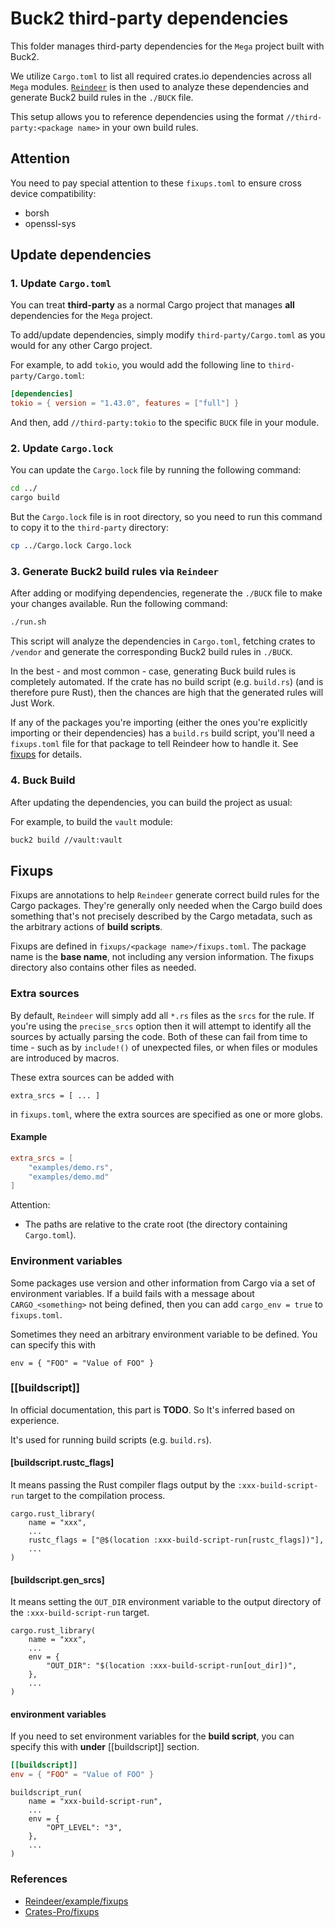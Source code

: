 # Buck2 third-party dependencies
This folder manages third-party dependencies for the `Mega` project built with Buck2. 

We utilize `Cargo.toml` to list all required crates.io dependencies across all `Mega` modules. 
[`Reindeer`](https://github.com/facebookincubator/reindeer) 
is then used to analyze these dependencies and generate Buck2 build rules in the `./BUCK` file. 

This setup allows you to reference dependencies using the format `//third-party:<package name>` in your own build rules.

## Attention
You need to pay special attention to these `fixups.toml` to ensure cross device compatibility:
- borsh
- openssl-sys

## Update dependencies
### 1. Update `Cargo.toml`
You can treat **third-party** as a normal Cargo project that manages **all** dependencies for the `Mega` project.

To add/update dependencies, simply modify `third-party/Cargo.toml` as you would for any other Cargo project.

For example, to add `tokio`, you would add the following line to `third-party/Cargo.toml`:
```toml
[dependencies]
tokio = { version = "1.43.0", features = ["full"] }
```
And then, add `//third-party:tokio` to the specific `BUCK` file in your module.

### 2. Update `Cargo.lock`
You can update the `Cargo.lock` file by running the following command:
```bash
cd ../
cargo build
```
But the `Cargo.lock` file is in root directory, so you need to run this command to copy it to the `third-party` directory:
```bash
cp ../Cargo.lock Cargo.lock
````

### 3. Generate Buck2 build rules via `Reindeer`
After adding or modifying dependencies, regenerate the `./BUCK` file to make your changes available. Run the following command:
```bash
./run.sh
```
This script will analyze the dependencies in `Cargo.toml`, fetching crates to `/vendor` 
and generate the corresponding Buck2 build rules in `./BUCK`.

In the best - and most common - case, generating Buck build rules is completely automated.
If the crate has no build script (e.g. `build.rs`) (and is therefore pure Rust), 
then the chances are high that the generated rules will Just Work.

If any of the packages you're importing (either the ones you're explicitly importing or their dependencies) has a `build.rs` build script, 
you'll need a `fixups.toml` file for that package to tell Reindeer how to handle it. See [fixups](#Fixups) for details.

### 4. Buck Build
After updating the dependencies, you can build the project as usual:

For example, to build the `vault` module:
```bash
buck2 build //vault:vault
```

## Fixups
Fixups are annotations to help `Reindeer` generate correct build rules for the Cargo packages. 
They're generally only needed when the Cargo build does something that's not precisely described by the Cargo metadata, 
such as the arbitrary actions of **build scripts**.

Fixups are defined in `fixups/<package name>/fixups.toml`. The package name is the **base name**, not including any version information. 
The fixups directory also contains other files as needed.

### Extra sources

By default, `Reindeer` will simply add all `*.rs` files as the `srcs` for the rule.
If you're using the `precise_srcs` option then it will attempt to identify all
the sources by actually parsing the code. Both of these can fail from time to
time - such as by `include!()` of unexpected files, or when files or modules are
introduced by macros.

These extra sources can be added with

```
extra_srcs = [ ... ]
```

in `fixups.toml`, where the extra sources are specified as one or more globs.

#### Example
```toml
extra_srcs = [
    "examples/demo.rs",
    "examples/demo.md"
]
```

Attention:
- The paths are relative to the crate root (the directory containing `Cargo.toml`).

### Environment variables

Some packages use version and other information from Cargo via a set of
environment variables. If a build fails with a message about `CARGO_<something>`
not being defined, then you can add `cargo_env = true` to `fixups.toml`.

Sometimes they need an arbitrary environment variable to be defined. You can specify this with
```
env = { "FOO" = "Value of FOO" }
```

### \[\[buildscript\]\]
In official documentation, this part is **TODO**.
So It's inferred based on experience.

It's used for running build scripts (e.g. `build.rs`).
#### \[buildscript.rustc_flags\]
It means passing the Rust compiler flags output by the `:xxx-build-script-run` target to the compilation process.
```buck
cargo.rust_library(
    name = "xxx",
    ...
    rustc_flags = ["@$(location :xxx-build-script-run[rustc_flags])"],
    ...
)
```
#### \[buildscript.gen_srcs\]
It means setting the `OUT_DIR` environment variable to the output directory of the `:xxx-build-script-run` target.
```buck
cargo.rust_library(
    name = "xxx",
    ...
    env = {
        "OUT_DIR": "$(location :xxx-build-script-run[out_dir])",
    },
    ...
)
```

#### environment variables
If you need to set environment variables for the **build script**, you can specify this with **under** \[\[buildscript\]\] section.
```toml
[[buildscript]]
env = { "FOO" = "Value of FOO" }
```
```buck
buildscript_run(
    name = "xxx-build-script-run",
    ...
    env = {
        "OPT_LEVEL": "3",
    },
    ...
)
```
### References
- [Reindeer/example/fixups](https://github.com/facebookincubator/reindeer/blob/main/example/third-party/fixups)
- [Crates-Pro/fixups](https://github.com/crates-pro/crates-pro-infra/tree/main/third-party/fixups)